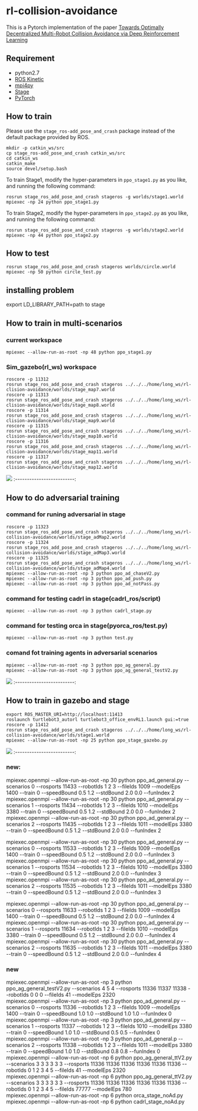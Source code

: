 # rl-collision-avoidance

This is a Pytorch implementation of the paper [Towards Optimally Decentralized Multi-Robot Collision Avoidance via Deep Reinforcement Learning](https://arxiv.org/abs/1709.10082)

<!-- ![](./doc/stage2.gif)  |  ![](./doc/circle_test.gif)
:-------------------------:|:-------------------------:  -->

## Requirement

- python2.7
- [ROS Kinetic](http://wiki.ros.org/kinetic)
- [mpi4py](https://mpi4py.readthedocs.io/en/stable/)
- [Stage](http://rtv.github.io/Stage/)
- [PyTorch](http://pytorch.org/)


## How to train
Please use the `stage_ros-add_pose_and_crash` package instead of the default package provided by ROS.
```
mkdir -p catkin_ws/src
cp stage_ros-add_pose_and_crash catkin_ws/src
cd catkin_ws
catkin_make
source devel/setup.bash
```

To train Stage1, modify the hyper-parameters in `ppo_stage1.py` as you like, and running the following command:
```
rosrun stage_ros_add_pose_and_crash stageros -g worlds/stage1.world
mpiexec -np 24 python ppo_stage1.py
```
To train Stage2, modify the hyper-parameters in `ppo_stage2.py` as you like, and running the following command:
```
rosrun stage_ros_add_pose_and_crash stageros -g worlds/stage2.world
mpiexec -np 44 python ppo_stage2.py
```
## How to test

```
rosrun stage_ros_add_pose_and_crash stageros worlds/circle.world
mpiexec -np 50 python circle_test.py
```   

## installing problem  
export LD_LIBRARY_PATH=path to stage

## How to train in multi-scenarios 
### current workspace        
```   
mpiexec --allow-run-as-root -np 48 python ppo_stage1.py    
```   
###  Sim_gazebo(rl_ws) workspace    
```   
roscore -p 11312    
rosrun stage_ros_add_pose_and_crash stageros ../../../home/long_ws/rl-clision-avoidance/worlds/stage_map7.world   
roscore -p 11313   
rosrun stage_ros_add_pose_and_crash stageros ../../../home/long_ws/rl-clision-avoidance/worlds/stage_map8.world   
roscore -p 11314    
rosrun stage_ros_add_pose_and_crash stageros ../../../home/long_ws/rl-clision-avoidance/worlds/stage_map9.world   
roscore -p 11315    
rosrun stage_ros_add_pose_and_crash stageros ../../../home/long_ws/rl-clision-avoidance/worlds/stage_map10.world   
roscore -p 11316    
rosrun stage_ros_add_pose_and_crash stageros ../../../home/long_ws/rl-clision-avoidance/worlds/stage_map11.world   
roscore -p 11317    
rosrun stage_ros_add_pose_and_crash stageros ../../../home/long_ws/rl-clision-avoidance/worlds/stage_map12.world   
```   
![](./doc/multi-scenarios.gif)
:-------------------------:

## How to do adversarial training 
### command for runing adversarial in stage   
```  
roscore -p 11323     
rosrun stage_ros_add_pose_and_crash stageros ../../../home/long_ws/rl-collision-avoidance/worlds/stage_adMap2.world   
roscore -p 11324    
rosrun stage_ros_add_pose_and_crash stageros ../../../home/long_ws/rl-collision-avoidance/worlds/stage_adMap3.world    
roscore -p 11325    
rosrun stage_ros_add_pose_and_crash stageros ../../../home/long_ws/rl-collision-avoidance/worlds/stage_adMap4.world    
mpiexec --allow-run-as-root -np 3 python ppo_ad_chaseV2.py     
mpiexec --allow-run-as-root -np 3 python ppo_ad_push.py    
mpiexec --allow-run-as-root -np 3 python ppo_ad_notPass.py   
```    
### command for testing cadrl in stage(cadrl_ros/script)    
```  
mpiexec --allow-run-as-root -np 3 python cadrl_stage.py     
```   
### command for testing orca in stage(pyorca_ros/test.py)    
```  
mpiexec --allow-run-as-root -np 3 python test.py     
```   
### comand fot training agents in adversarial scenarios   
```   
mpiexec --allow-run-as-root -np 3 python ppo_ag_general.py     
mpiexec --allow-run-as-root -np 3 python ppo_ag_general_testV2.py     
```    
![](./doc/adversarialTraining.gif)
:-------------------------:

## How to train in gazebo and stage  
```   
export ROS_MASTER_URI=http://localhost:11413     
roslaunch turtlebot3_autorl turtlebot3_office_envRL1.launch gui:=true    
roscore -p 11412      
rosrun stage_ros_add_pose_and_crash stageros ../../../home/long_ws/rl-collision-avoidance/worlds/stage1.world     
mpiexec --allow-run-as-root -np 25 python ppo_stage_gazebo.py      
```   
![](./doc/multi-simulator.gif)
:-------------------------:    



### new:
mpiexec.openmpi --allow-run-as-root -np 30 python ppo_ad_general.py  --scenarios 0 --rosports 11433 --robotIds 1 2 3 --fileIds 1009 --modelEps 1400 --train 0 --speedBound 0.5 1.2 --stdBound 2.0 0.0 --funIndex 2  
mpiexec.openmpi --allow-run-as-root -np 30 python ppo_ad_general.py  --scenarios 1 --rosports 11434 --robotIds 1 2 3 --fileIds 1010 --modelEps 3380 --train 0 --speedBound 0.5 1.2 --stdBound 2.0 0.0 --funIndex 2 
mpiexec.openmpi --allow-run-as-root -np 30 python ppo_ad_general.py  --scenarios 2 --rosports 11435 --robotIds 1 2 3 --fileIds 1011 --modelEps 3380 --train 0 --speedBound 0.5 1.2 --stdBound 2.0 0.0 --funIndex 2 

mpiexec.openmpi --allow-run-as-root -np 30 python ppo_ad_general.py  --scenarios 0 --rosports 11533 --robotIds 1 2 3 --fileIds 1009 --modelEps 1400 --train 0 --speedBound 0.5 1.2 --stdBound 2.0 0.0 --funIndex 3
mpiexec.openmpi --allow-run-as-root -np 30 python ppo_ad_general.py  --scenarios 1 --rosports 11534 --robotIds 1 2 3 --fileIds 1010 --modelEps 3380 --train 0 --speedBound 0.5 1.2 --stdBound 2.0 0.0 --funIndex 3 
mpiexec.openmpi --allow-run-as-root -np 30 python ppo_ad_general.py  --scenarios 2 --rosports 11535 --robotIds 1 2 3 --fileIds 1011 --modelEps 3380 --train 0 --speedBound 0.5 1.2 --stdBound 2.0 0.0 --funIndex 3 

mpiexec.openmpi --allow-run-as-root -np 30 python ppo_ad_general.py  --scenarios 0 --rosports 11633 --robotIds 1 2 3 --fileIds 1009 --modelEps 1400 --train 0 --speedBound 0.5 1.2 --stdBound 2.0 0.0 --funIndex 4 
mpiexec.openmpi --allow-run-as-root -np 30 python ppo_ad_general.py  --scenarios 1 --rosports 11634 --robotIds 1 2 3 --fileIds 1010 --modelEps 3380 --train 0 --speedBound 0.5 1.2 --stdBound 2.0 0.0 --funIndex 4 
mpiexec.openmpi --allow-run-as-root -np 30 python ppo_ad_general.py  --scenarios 2 --rosports 11635 --robotIds 1 2 3 --fileIds 1011 --modelEps 3380 --train 0 --speedBound 0.5 1.2 --stdBound 2.0 0.0 --funIndex 4 

### new 
mpiexec.openmpi --allow-run-as-root -np 3 python ppo_ag_general_testV2.py  --scenarios 4 5 4 --rosports 11336 11337 11338 --robotIds 0 0 0 --fileIds 41 --modelEps 2320      
mpiexec.openmpi --allow-run-as-root -np 3 python ppo_ad_general.py  --scenarios 0 --rosports 11336 --robotIds 1 2 3 --fileIds 1009 --modelEps 1400 --train 0 --speedBound 1.0 1.0 --stdBound 1.0 1.0 --funIndex 0    
mpiexec.openmpi --allow-run-as-root -np 3 python ppo_ad_general.py  --scenarios 1 --rosports 11337 --robotIds 1 2 3 --fileIds 1010 --modelEps 3380 --train 0 --speedBound 1.0 1.0 --stdBound 0.5 0.5 --funIndex 0
mpiexec.openmpi --allow-run-as-root -np 3 python ppo_ad_general.p --scenarios 2 --rosports 11338 --robotIds 1 2 3 --fileIds 1011 --modelEps 3380 --train 0 --speedBound 1.0 1.0 --stdBound 0.8 0.8 --funIndex 0     
mpiexec.openmpi --allow-run-as-root -np 6 python ppo_ag_general_ttV2.py  --scenarios 3 3 3 3 3 3 --rosports 11336 11336 11336 11336 11336 11336 --robotIds 0 1 2 3 4 5 --fileIds 41 --modelEps 2320  
mpiexec.openmpi --allow-run-as-root -np 6 python ppo_ag_general_ttV2.py  --scenarios 3 3 3 3 3 3 --rosports 11336 11336 11336 11336 11336 11336 --robotIds 0 1 2 3 4 5 --fileIds 77777 --modelEps 780     
mpiexec.openmpi --allow-run-as-root -np 6 python orca_stage_noAd.py    
mpiexec.openmpi --allow-run-as-root -np 6  python cadrl_stage_noAd.py    





